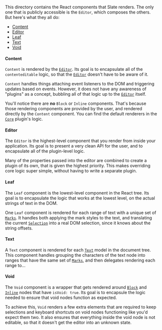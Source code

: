 
This directory contains the React components that Slate renders. The only one that is publicly accessible is the `Editor`, which composes the others. But here's what they all do:

- [Content](#content)
- [Editor](#editor)
- [Leaf](#leaf)
- [Text](#text)
- [Void](#void)


#### Content

`Content` is rendered by the [`Editor`](#editor). Its goal is to encapsulate all of the `contenteditable` logic, so that the [`Editor`](#editor) doesn't have to be aware of it.

`Content` handles things attaching event listeners to the DOM and triggering updates based on events. However, it does not have any awareness of "plugins" as a concept, bubbling all of that logic up to the [`Editor`](#editor) itself.

You'll notice there are **no** `Block` or `Inline` components. That's because those rendering components are provided by the user, and rendered directly by the `Content` component. You can find the default renderers in the [`Core`](../plugins/core.js) plugin's logic.


#### Editor

The `Editor` is the highest-level component that you render from inside your application. Its goal is to present a very clean API for the user, and to encapsulate all of the plugin-level logic. 

Many of the properties passed into the editor are combined to create a plugin of its own, that is given the highest priority. This makes overriding core logic super simple, without having to write a separate plugin.


#### Leaf

The `Leaf` component is the lowest-level component in the React tree. Its goal is to encapsulate the logic that works at the lowest level, on the actual strings of text in the DOM.

One `Leaf` component is rendered for each range of text with a unique set of [`Marks`](../models#mark). It handles both applying the mark styles to the text, and translating the current [`Selection`](../models#selection) into a real DOM selection, since it knows about the string offsets.


#### Text

A `Text` component is rendered for each [`Text`](../models#text) model in the document tree. This component handles grouping the characters of the text node into ranges that have the same set of [`Marks`](../models#mark), and then delegates rendering each range to...


#### Void

The `Void` component is a wrapper that gets rendered around [`Block`](../models#block) and [`Inline`](../models#inline) nodes that have `isVoid: true`. Its goal is to encapsule the logic needed to ensure that void nodes function as expected.

To achieve this, `Void` renders a few extra elements that are required to keep selections and keyboard shortcuts on void nodes functioning like you'd expect them two. It also ensures that everything inside the void node is not editable, so that it doesn't get the editor into an unknown state.

